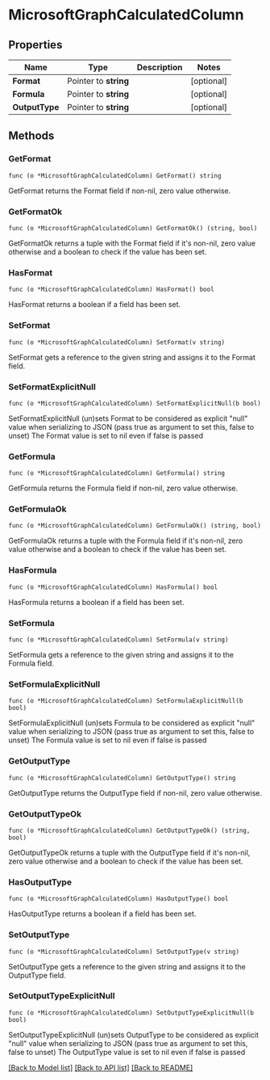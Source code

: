 # MicrosoftGraphCalculatedColumn

## Properties

Name | Type | Description | Notes
------------ | ------------- | ------------- | -------------
**Format** | Pointer to **string** |  | [optional] 
**Formula** | Pointer to **string** |  | [optional] 
**OutputType** | Pointer to **string** |  | [optional] 

## Methods

### GetFormat

`func (o *MicrosoftGraphCalculatedColumn) GetFormat() string`

GetFormat returns the Format field if non-nil, zero value otherwise.

### GetFormatOk

`func (o *MicrosoftGraphCalculatedColumn) GetFormatOk() (string, bool)`

GetFormatOk returns a tuple with the Format field if it's non-nil, zero value otherwise
and a boolean to check if the value has been set.

### HasFormat

`func (o *MicrosoftGraphCalculatedColumn) HasFormat() bool`

HasFormat returns a boolean if a field has been set.

### SetFormat

`func (o *MicrosoftGraphCalculatedColumn) SetFormat(v string)`

SetFormat gets a reference to the given string and assigns it to the Format field.

### SetFormatExplicitNull

`func (o *MicrosoftGraphCalculatedColumn) SetFormatExplicitNull(b bool)`

SetFormatExplicitNull (un)sets Format to be considered as explicit "null" value
when serializing to JSON (pass true as argument to set this, false to unset)
The Format value is set to nil even if false is passed
### GetFormula

`func (o *MicrosoftGraphCalculatedColumn) GetFormula() string`

GetFormula returns the Formula field if non-nil, zero value otherwise.

### GetFormulaOk

`func (o *MicrosoftGraphCalculatedColumn) GetFormulaOk() (string, bool)`

GetFormulaOk returns a tuple with the Formula field if it's non-nil, zero value otherwise
and a boolean to check if the value has been set.

### HasFormula

`func (o *MicrosoftGraphCalculatedColumn) HasFormula() bool`

HasFormula returns a boolean if a field has been set.

### SetFormula

`func (o *MicrosoftGraphCalculatedColumn) SetFormula(v string)`

SetFormula gets a reference to the given string and assigns it to the Formula field.

### SetFormulaExplicitNull

`func (o *MicrosoftGraphCalculatedColumn) SetFormulaExplicitNull(b bool)`

SetFormulaExplicitNull (un)sets Formula to be considered as explicit "null" value
when serializing to JSON (pass true as argument to set this, false to unset)
The Formula value is set to nil even if false is passed
### GetOutputType

`func (o *MicrosoftGraphCalculatedColumn) GetOutputType() string`

GetOutputType returns the OutputType field if non-nil, zero value otherwise.

### GetOutputTypeOk

`func (o *MicrosoftGraphCalculatedColumn) GetOutputTypeOk() (string, bool)`

GetOutputTypeOk returns a tuple with the OutputType field if it's non-nil, zero value otherwise
and a boolean to check if the value has been set.

### HasOutputType

`func (o *MicrosoftGraphCalculatedColumn) HasOutputType() bool`

HasOutputType returns a boolean if a field has been set.

### SetOutputType

`func (o *MicrosoftGraphCalculatedColumn) SetOutputType(v string)`

SetOutputType gets a reference to the given string and assigns it to the OutputType field.

### SetOutputTypeExplicitNull

`func (o *MicrosoftGraphCalculatedColumn) SetOutputTypeExplicitNull(b bool)`

SetOutputTypeExplicitNull (un)sets OutputType to be considered as explicit "null" value
when serializing to JSON (pass true as argument to set this, false to unset)
The OutputType value is set to nil even if false is passed

[[Back to Model list]](../README.md#documentation-for-models) [[Back to API list]](../README.md#documentation-for-api-endpoints) [[Back to README]](../README.md)


